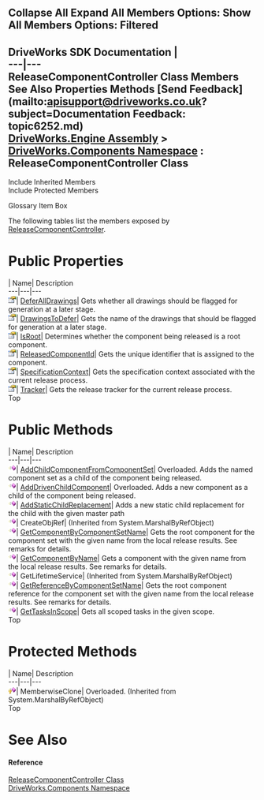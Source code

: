        

 Collapse All Expand All  Members Options: Show All  Members Options: Filtered   
---  
DriveWorks SDK Documentation  |   
---|---  
ReleaseComponentController Class Members   
See Also Properties Methods [Send Feedback](mailto:apisupport@driveworks.co.uk?subject=Documentation Feedback: topic6252.md)  
[DriveWorks.Engine Assembly](topic2156.md) > [DriveWorks.Components Namespace](topic6089.md) : ReleaseComponentController Class  
---  
  
Include Inherited Members    
Include Protected Members  


Glossary Item Box

The following tables list the members exposed by [ReleaseComponentController](topic6252.md).

# Public Properties

| Name| Description  
---|---|---  
![Public Property](dotnetimages/publicProperty.gif)| [DeferAllDrawings](topic6269.md)| Gets whether all drawings should be flagged for generation at a later stage.   
![Public Property](dotnetimages/publicProperty.gif)| [DrawingsToDefer](topic6270.md)| Gets the name of the drawings that should be flagged for generation at a later stage.   
![Public Property](dotnetimages/publicProperty.gif)| [IsRoot](topic6271.md)| Determines whether the component being released is a root component.   
![Public Property](dotnetimages/publicProperty.gif)| [ReleasedComponentId](topic6272.md)| Gets the unique identifier that is assigned to the component.   
![Public Property](dotnetimages/publicProperty.gif)| [SpecificationContext](topic6273.md)| Gets the specification context associated with the current release process.   
![Public Property](dotnetimages/publicProperty.gif)| [Tracker](topic6274.md)| Gets the release tracker for the current release process.   
Top

# Public Methods

| Name| Description  
---|---|---  
![Public Method](dotnetimages/publicMethod.gif)| [AddChildComponentFromComponentSet](topic6258.md)| Overloaded. Adds the named component set as a child of the component being released.   
![Public Method](dotnetimages/publicMethod.gif)| [AddDrivenChildComponent](topic6261.md)| Overloaded. Adds a new component as a child of the component being released.   
![Public Method](dotnetimages/publicMethod.gif)| [AddStaticChildReplacement](topic6264.md)| Adds a new static child replacement for the child with the given master path   
![Public Method](dotnetimages/publicMethod.gif)| CreateObjRef|  (Inherited from System.MarshalByRefObject)  
![Public Method](dotnetimages/publicMethod.gif)| [GetComponentByComponentSetName](topic6265.md)| Gets the root component for the component set with the given name from the local release results. See remarks for details.   
![Public Method](dotnetimages/publicMethod.gif)| [GetComponentByName](topic6266.md)| Gets a component with the given name from the local release results. See remarks for details.   
![Public Method](dotnetimages/publicMethod.gif)| GetLifetimeService|  (Inherited from System.MarshalByRefObject)  
![Public Method](dotnetimages/publicMethod.gif)| [GetReferenceByComponentSetName](topic6267.md)| Gets the root component reference for the component set with the given name from the local release results. See remarks for details.   
![Public Method](dotnetimages/publicMethod.gif)| [GetTasksInScope](topic6268.md)| Gets all scoped tasks in the given scope.   
Top

# Protected Methods

| Name| Description  
---|---|---  
![Protected Method](dotnetimages/protectedMethod.gif)| MemberwiseClone| Overloaded. (Inherited from System.MarshalByRefObject)  
Top

# See Also

#### Reference

[ReleaseComponentController Class](topic6252.md)   
[DriveWorks.Components Namespace](topic6089.md)


